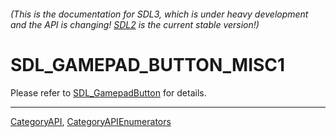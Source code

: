 ###### (This is the documentation for SDL3, which is under heavy development and the API is changing! [SDL2](https://wiki.libsdl.org/SDL2/) is the current stable version!)
# SDL_GAMEPAD_BUTTON_MISC1

Please refer to [SDL_GamepadButton](SDL_GamepadButton) for details.

----
[CategoryAPI](CategoryAPI), [CategoryAPIEnumerators](CategoryAPIEnumerators)

